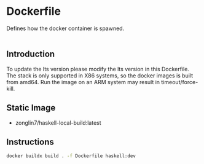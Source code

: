 # Dockerfile

Defines how the docker container is spawned. <br><br>

## Introduction
To update the lts version please modify the lts version in this Dockerfile. The stack is only supported in X86 systems, so the docker images is built from amd64. Run the image on an ARM system may result in timeout/force-kill.

## Static Image
- zonglin7/haskell-local-build:latest

## Instructions
```bash
docker buildx build . -f Dockerfile haskell:dev
```